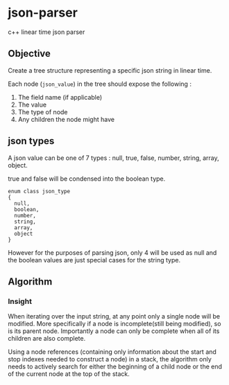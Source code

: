 # json-parser
c++ linear time json parser

## Objective

Create a tree structure representing a specific json string in linear time.

Each node (```json_value```) in the tree should expose the following :
1. The field name (if applicable)
2. The value
3. The type of node
4. Any children the node might have

## json types

A json value can be one of 7 types :
null, true, false, number, string, array, object.

true and false will be condensed into the boolean type.
```
enum class json_type
{
  null,
  boolean,
  number,
  string,
  array,
  object
}
```

However for the purposes of parsing json, only 4 will be used as null and the boolean values are just special cases for the string type.

## Algorithm

### Insight

When iterating over the input string, at any point only a single node will be modified. More specifically if a node is incomplete(still being modified), so is its parent node. Importantly a node can only be complete when all of its children are also complete.

Using a node references (containing only information about the start and stop indexes needed to construct a node) in a stack, the algorithm only needs to actively search for either the beginning of a child node or the end of the current node at the top of the stack. 
